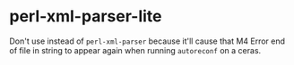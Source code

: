 # perl-xml-parser-lite
Don't use instead of `perl-xml-parser` because it'll cause that M4 Error end of
file in string to appear again when running `autoreconf` on a ceras.
